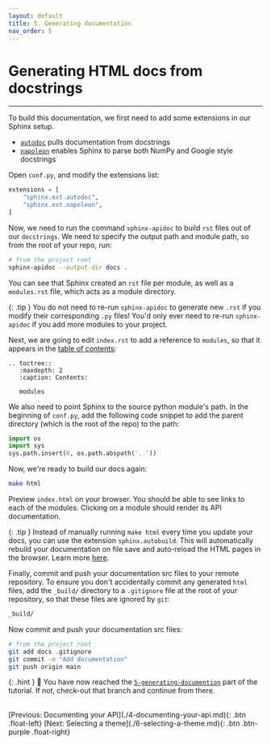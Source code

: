 ```yaml
---
layout: default
title: 5. Generating documentation
nav_order: 5
---
```


# Generating HTML docs from docstrings

---

To build this documentation, we first need to add some extensions in our Sphinx setup.

- [`autodoc`](https://www.sphinx-doc.org/en/master/usage/extensions/autodoc.html) pulls
  documentation from docstrings
- [`napoleon`](https://www.sphinx-doc.org/en/master/usage/extensions/napoleon.html) enables Sphinx
  to parse both NumPy and Google style docstrings

Open `conf.py`, and modify the extensions list:

```py
extensions = [
    "sphinx.ext.autodoc",
    "sphinx.ext.napoleon",
]
```

Now, we need to run the command `sphinx-apidoc` to build `rst` files out of our `docstrings`. We
need to specify the output path and module path, so from the root of your repo, run:

```sh
# from the project root
sphinx-apidoc --output-dir docs .
```

You can see that Sphinx created an `rst` file per module, as well as a `modules.rst` file, which
acts as a module directory.

{: .tip }
You do not need to re-run `sphinx-apidoc` to generate new `.rst` if you modify their corresponding `.py` files! You'd only ever need to
re-run `sphinx-apidoc` if you add more modules to your project.

Next, we are going to edit `index.rst` to add a reference to `modules`, so that it appears in the
[table of contents](restructuredtext-basics.md#table-of-contents-tree):

```
.. toctree::
   :maxdepth: 2
   :caption: Contents:

   modules
```

We also need to point Sphinx to the source python module's path. In the beginning of `conf.py`, add
the following code snippet to add the parent directory (which is the root of the repo) to the path:

```py
import os
import sys
sys.path.insert(0, os.path.abspath('..'))
```

Now, we're ready to build our docs again:

```sh
make html
```

Preview `index.html` on your browser. You should be able to see links to each of the modules.
Clicking on a module should render its API documentation.

{: .tip }
Instead of manually running `make html` every time you update your docs, you can use the
extension `sphinx.autobuild`. This will automatically rebuild your documentation on file save and
auto-reload the HTML pages in the browser. Learn more
[here](https://pypi.org/project/sphinx-autobuild/).

Finally, commit and push your documentation src files to your remote repository. To ensure you
don't accidentally commit any generated `html` files, add the `_build/` directory to a `.gitignore`
file at the root of your repository, so that these files are ignored by `git`:

```sh
_build/
```

Now commit and push your documentation src files:

```sh
# from the project root
git add docs .gitignore
git commit -m "Add documentation"
git push origin main
```

{: .hint }
🙌 You have now reached the
[`5-generating-documention`](https://github.com/aelsayed95/the-office/tree/5-generating-documention)
part of the tutorial. If not, check-out that branch and continue from there.

<br />
[Previous: Documenting your API](./4-documenting-your-api.md){: .btn .float-left}
[Next: Selecting a theme](./6-selecting-a-theme.md){: .btn .btn-purple .float-right}
<br />
